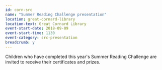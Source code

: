 ```yaml
---
id: corn-src
name: "Summer Reading Challenge presentation"
location: great-cornard-library
location-text: Great Cornard Library
event-start-date: 2018-09-09
event-start-time: 1130
event-category: src-presentation
breadcrumb: y
---
```


Children who have completed this year's Summer Reading Challenge are invited to receive their certificates and prizes.

